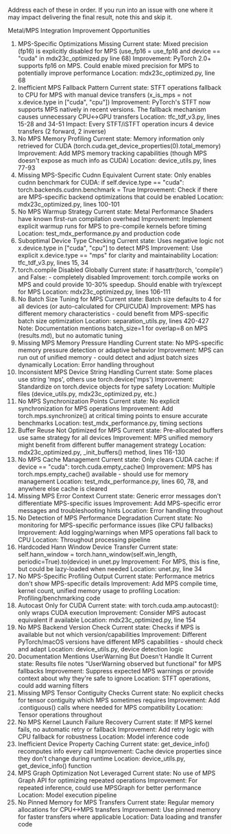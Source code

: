 Address each of these in order. If you run into an issue with one where it may impact delivering the final result, note this and skip it.

Metal/MPS Integration Improvement Opportunities
1. MPS-Specific Optimizations Missing
Current state: Mixed precision (fp16) is explicitly disabled for MPS (use_fp16 = use_fp16 and device == "cuda" in mdx23c_optimized.py line 68)
Improvement: PyTorch 2.0+ supports fp16 on MPS. Could enable mixed precision for MPS to potentially improve performance
Location: mdx23c_optimized.py, line 68
2. Inefficient MPS Fallback Pattern
Current state: STFT operations fallback to CPU for MPS with manual device transfers (x_is_mps = not x.device.type in ["cuda", "cpu"])
Improvement: PyTorch's STFT now supports MPS natively in recent versions. The fallback mechanism causes unnecessary CPU↔GPU transfers
Location: tfc_tdf_v3.py, lines 15-28 and 34-51
Impact: Every STFT/iSTFT operation incurs 4 device transfers (2 forward, 2 inverse)
3. No MPS Memory Profiling
Current state: Memory information only retrieved for CUDA (torch.cuda.get_device_properties(0).total_memory)
Improvement: Add MPS memory tracking capabilities (though MPS doesn't expose as much info as CUDA)
Location: device_utils.py, lines 77-93
4. Missing MPS-Specific Cudnn Equivalent
Current state: Only enables cudnn benchmark for CUDA: if self.device.type == "cuda": torch.backends.cudnn.benchmark = True
Improvement: Check if there are MPS-specific backend optimizations that could be enabled
Location: mdx23c_optimized.py, lines 100-101
5. No MPS Warmup Strategy
Current state: Metal Performance Shaders have known first-run compilation overhead
Improvement: Implement explicit warmup runs for MPS to pre-compile kernels before timing
Location: test_mdx_performance.py and production code
6. Suboptimal Device Type Checking
Current state: Uses negative logic not x.device.type in ["cuda", "cpu"] to detect MPS
Improvement: Use explicit x.device.type == "mps" for clarity and maintainability
Location: tfc_tdf_v3.py, lines 15, 34
7. torch.compile Disabled Globally
Current state: if hasattr(torch, 'compile') and False: - completely disabled
Improvement: torch.compile works on MPS and could provide 10-30% speedup. Should enable with try/except for MPS
Location: mdx23c_optimized.py, lines 106-111
8. No Batch Size Tuning for MPS
Current state: Batch size defaults to 4 for all devices (or auto-calculated for CPU/CUDA)
Improvement: MPS has different memory characteristics - could benefit from MPS-specific batch size optimization
Location: separation_utils.py, lines 420-427
Note: Documentation mentions batch_size=1 for overlap=8 on MPS (results.md), but no automatic tuning
9. Missing MPS Memory Pressure Handling
Current state: No MPS-specific memory pressure detection or adaptive behavior
Improvement: MPS can run out of unified memory - could detect and adjust batch sizes dynamically
Location: Error handling throughout
10. Inconsistent MPS Device String Handling
Current state: Some places use string 'mps', others use torch.device('mps')
Improvement: Standardize on torch.device objects for type safety
Location: Multiple files (device_utils.py, mdx23c_optimized.py, etc.)
11. No MPS Synchronization Points
Current state: No explicit synchronization for MPS operations
Improvement: Add torch.mps.synchronize() at critical timing points to ensure accurate benchmarks
Location: test_mdx_performance.py, timing sections
12. Buffer Reuse Not Optimized for MPS
Current state: Pre-allocated buffers use same strategy for all devices
Improvement: MPS unified memory might benefit from different buffer management strategy
Location: mdx23c_optimized.py, _init_buffers() method, lines 116-130
13. No MPS Cache Management
Current state: Only clears CUDA cache: if device == "cuda": torch.cuda.empty_cache()
Improvement: MPS has torch.mps.empty_cache() available - should use for memory management
Location: test_mdx_performance.py, lines 60, 78, and anywhere else cache is cleared
14. Missing MPS Error Context
Current state: Generic error messages don't differentiate MPS-specific issues
Improvement: Add MPS-specific error messages and troubleshooting hints
Location: Error handling throughout
15. No Detection of MPS Performance Degradation
Current state: No monitoring for MPS-specific performance issues (like CPU fallbacks)
Improvement: Add logging/warnings when MPS operations fall back to CPU
Location: Throughout processing pipeline
16. Hardcoded Hann Window Device Transfer
Current state: self.hann_window = torch.hann_window(self.win_length, periodic=True).to(device) in unet.py
Improvement: For MPS, this is fine, but could be lazy-loaded when needed
Location: unet.py, line 34
17. No MPS-Specific Profiling Output
Current state: Performance metrics don't show MPS-specific details
Improvement: Add MPS compile time, kernel count, unified memory usage to profiling
Location: Profiling/benchmarking code
18. Autocast Only for CUDA
Current state: with torch.cuda.amp.autocast(): only wraps CUDA execution
Improvement: Consider MPS autocast equivalent if available
Location: mdx23c_optimized.py, line 154
19. No MPS Backend Version Check
Current state: Checks if MPS is available but not which version/capabilities
Improvement: Different PyTorch/macOS versions have different MPS capabilities - should check and adapt
Location: device_utils.py, device detection logic
20. Documentation Mentions UserWarning But Doesn't Handle It
Current state: Results file notes "UserWarning observed but functional" for MPS fallbacks
Improvement: Suppress expected MPS warnings or provide context about why they're safe to ignore
Location: STFT operations, could add warning filters
21. Missing MPS Tensor Contiguity Checks
Current state: No explicit checks for tensor contiguity which MPS sometimes requires
Improvement: Add .contiguous() calls where needed for MPS compatibility
Location: Tensor operations throughout
22. No MPS Kernel Launch Failure Recovery
Current state: If MPS kernel fails, no automatic retry or fallback
Improvement: Add retry logic with CPU fallback for robustness
Location: Model inference code
23. Inefficient Device Property Caching
Current state: get_device_info() recomputes info every call
Improvement: Cache device properties since they don't change during runtime
Location: device_utils.py, get_device_info() function
24. MPS Graph Optimization Not Leveraged
Current state: No use of MPS Graph API for optimizing repeated operations
Improvement: For repeated inference, could use MPSGraph for better performance
Location: Model execution pipeline
25. No Pinned Memory for MPS Transfers
Current state: Regular memory allocations for CPU<->MPS transfers
Improvement: Use pinned memory for faster transfers where applicable
Location: Data loading and transfer code